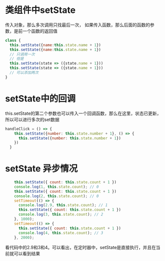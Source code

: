 # 类组件中setState
传入对象，那么多次调用只找最后一次，
如果传入函数，那么后面的函数的参数，是前一个函数的返回值
```js
class {
  this.setState({name:this.state.name + 1})
  this.setState({name:this.state.name + 1})
  // 只调用一次
  // 但是
  this.setState(state => ({state.name + 1}))
  this.setState(state => ({state.name + 1}))
  // 可以添加两次
}
```

# setState中的回调
this.setState的第二个参数也可以传入一个回调函数，那么在这里，状态已更新，所以可以进行多次的set数据
```js
handleClick = () => {
    this.setState({number: this.state.number + 1}, () => {
      this.setState({number: this.state.number + 1})
    })
  }
```

# setState 异步情况
```js
    this.setState({ count: this.state.count + 1 })
    console.log(1, this.state.count); // 0
    this.setState({ count: this.state.count + 1 })
    console.log(2, this.state.count); // 0
    setTimeout(() => {
      console.log(2.9, this.state.count); // 1
      this.setState({ count: this.state.count + 1 })
      console.log(3, this.state.count); // 2
    }, 1000);
    setTimeout(() => {
      this.setState({ count: this.state.count + 1 })
      console.log(4, this.state.count); // 3
    }, 2000);
```
看代码中的2.9和3和4。可以看出，在定时器中，setState是直接执行，并且在当前就可以看到结果